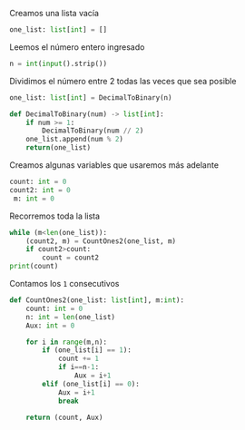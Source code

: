 Creamos una lista vacía
```python 
one_list: list[int] = []
```

Leemos el número entero ingresado
```python 
n = int(input().strip())
```

Dividimos el número entre 2 todas las veces que sea posible
```python
one_list: list[int] = DecimalToBinary(n)
```
```python
def DecimalToBinary(num) -> list[int]:
    if num >= 1:
        DecimalToBinary(num // 2)
    one_list.append(num % 2)
    return(one_list) 
```

Creamos algunas variables que usaremos más adelante
```python
count: int = 0
count2: int = 0
 m: int = 0
 ```

Recorremos toda la lista
```python
while (m<len(one_list)):
    (count2, m) = CountOnes2(one_list, m)
    if count2>count:
        count = count2
print(count)
 ```

Contamos los  ```1``` consecutivos
```python
def CountOnes2(one_list: list[int], m:int):
    count: int = 0
    n: int = len(one_list)
    Aux: int = 0

    for i in range(m,n):
        if (one_list[i] == 1):
            count += 1
            if i==n-1:
                Aux = i+1
        elif (one_list[i] == 0):
            Aux = i+1
            break
        
    return (count, Aux)
```
